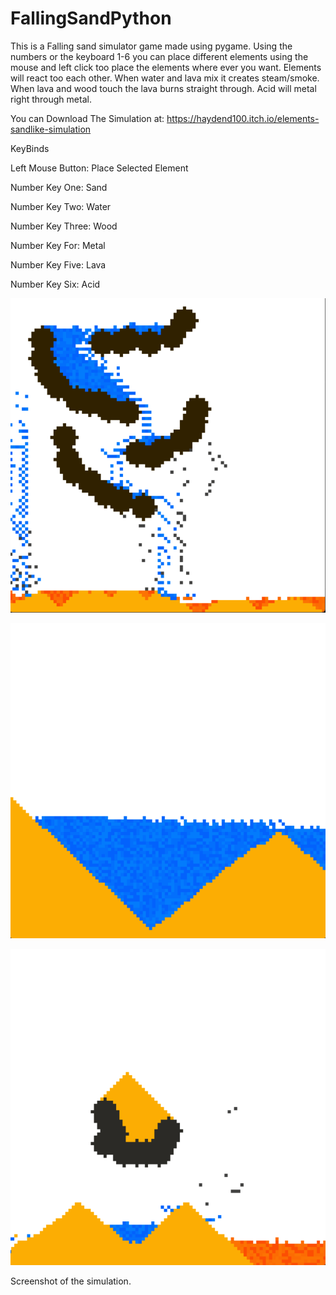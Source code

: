 # FallingSandPython
This is a Falling sand simulator game made using pygame. Using the numbers or the keyboard 1-6 you can place different elements using the mouse and left click too place the elements where ever you want. Elements will react too each other. When water and lava mix it creates steam/smoke. When lava and wood touch the lava burns straight through. Acid will metal right through metal.


You can Download The Simulation at: https://haydend100.itch.io/elements-sandlike-simulation


 
KeyBinds

Left Mouse Button: Place Selected Element

Number Key One: Sand

Number Key Two: Water

Number Key Three: Wood

Number Key For: Metal

Number Key Five: Lava

Number Key Six: Acid

![screenshot](/docs/assets/ElementsScreenShot3.png)

![screenshot](/docs/assets/ElementsScreenShot2.png)

![screenshot](/docs/assets/ElementsScreenShot.png)

Screenshot of the simulation.
